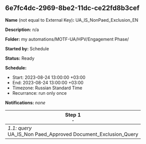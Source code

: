 ## 6e7fc4dc-2969-8be2-11dc-ce22fd8b3cef

**Name** (not equal to External Key)**:** UA_IS_NonPaed_Exclusion_EN

**Description:** n/a

**Folder:** my automations/MOTF-UA/HPV/Engagement Phase/

**Started by:** Schedule

**Status:** Ready

**Schedule:**

* Start: 2023-08-24 13:00:00 +03:00
* End: 2023-08-24 13:00:00 +03:00
* Timezone: Russian Standard Time
* Recurrance: run only once

**Notifications:** _none_


| Step 1<br>_<small>-</small>_ |
| --- |
| _1.1: query_<br>UA_IS_Non Paed_Approved Document_Exclusion_Query |
